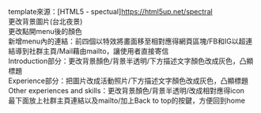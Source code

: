 template來源：[HTML5 - spectual]https://html5up.net/spectral<br />
更改背景圖片(台北夜景)<br />
更改點開menu後的顏色<br />
新增menu內的連結：前四個以特效將畫面移至相對應得網頁區塊/FB和IG以超連結導到社群主頁/Mail藉由mailto，讓使用者直接寄信<br />
Introduction部分：更改背景顏色/背景半透明/下方描述文字顏色改成灰色，凸顯標題<br />
Experience部分：把圖片改成活動照片/下方描述文字顏色改成灰色，凸顯標題<br />
Other experiences and skills：更改背景顏色/背景半透明/改成相對應得icon<br />
最下面放上社群主頁連結以及mailto/加上Back to top的按鍵，方便回到home

